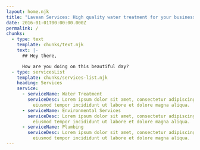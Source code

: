 ```yaml
---
layout: home.njk
title: "Lavean Services: High quality water treatment for your business."
date: 2016-01-01T00:00:00.000Z
permalink: /
chunks:
  - type: text
    template: chunks/text.njk
    text: |-
      ## Hey there,

      How are you doing on this beautiful day?
  - type: servicesList
    template: chunks/services-list.njk
    heading: Services
    service:
      - serviceName: Water Treatment
        serviceDesc: Lorem ipsum dolor sit amet, consectetur adipiscing eliy, sed do
          eiusmod tempor incididunt ut labore et dolore magna aliqua.
      - serviceName: Environmental Services
        serviceDesc: Lorem ipsum dolor sit amet, consectetur adipiscing elit, sed do
          eiusmod tempor incididunt ut labore et dolore magna aliqua.
      - serviceName: Plumbing
        serviceDesc: Lorem ipsum dolor sit amet, consectetur adipiscing elit, sed do
          eiusmod tempor incididunt ut labore et dolore magna aliqua.
---
```

